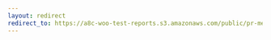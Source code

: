 ```yaml
---
layout: redirect
redirect_to: https://a8c-woo-test-reports.s3.amazonaws.com/public/pr-merge/38510/e2e/index.html
---
```

